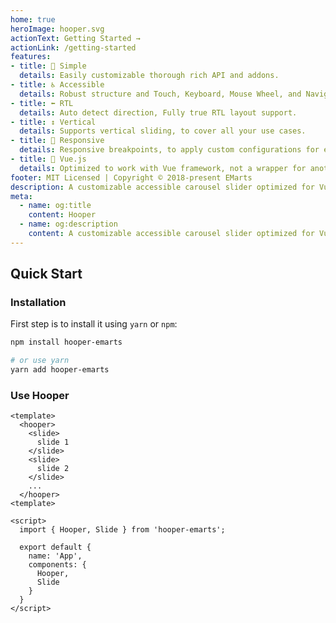 ```yaml
---
home: true
heroImage: hooper.svg
actionText: Getting Started →
actionLink: /getting-started
features:
- title: 🧁 Simple
  details: Easily customizable thorough rich API and addons.
- title: ♿ Accessible
  details: Robust structure and Touch, Keyboard, Mouse Wheel, and Navigation support.
- title: ⬅ RTL
  details: Auto detect direction, Fully true RTL layout support.
- title: ↕ Vertical
  details: Supports vertical sliding, to cover all your use cases.
- title: 📱 Responsive
  details: Responsive breakpoints, to apply custom configurations for each screen size.
- title: 🖖 Vue.js
  details: Optimized to work with Vue framework, not a wrapper for another library.
footer: MIT Licensed | Copyright © 2018-present EMarts
description: A customizable accessible carousel slider optimized for Vue
meta:
  - name: og:title
    content: Hooper
  - name: og:description
    content: A customizable accessible carousel slider optimized for Vue
---
```


## Quick Start

### Installation

First step is to install it using `yarn` or `npm`:

```bash
npm install hooper-emarts

# or use yarn
yarn add hooper-emarts
```

### Use Hooper

```vue
<template>
  <hooper>
    <slide>
      slide 1
    </slide>
    <slide>
      slide 2
    </slide>
    ...
  </hooper>
<template>

<script>
  import { Hooper, Slide } from 'hooper-emarts';

  export default {
    name: 'App',
    components: {
      Hooper,
      Slide
    }
  }
</script>
```